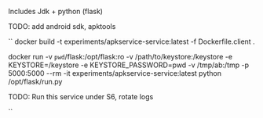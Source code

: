
Includes Jdk + python (flask) 


TODO: add android sdk, apktools

``
docker build -t experiments/apkservice-service:latest -f Dockerfile.client .

docker run -v `pwd`/flask:/opt/flask:ro -v /path/to/keystore:/keystore -e KEYSTORE=/keystore -e KEYSTORE_PASSWORD=pwd -v /tmp/ab:/tmp -p 5000:5000 --rm -it experiments/apkservice-service:latest  python /opt/flask/run.py

TODO: Run this service under S6, rotate logs

``
